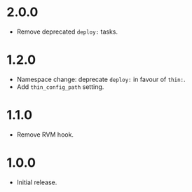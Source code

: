 # 2.0.0
* Remove deprecated `deploy:` tasks.

# 1.2.0
* Namespace change: deprecate `deploy:` in favour of `thin:`.
* Add `thin_config_path` setting.

# 1.1.0
* Remove RVM hook.

# 1.0.0
* Initial release.
